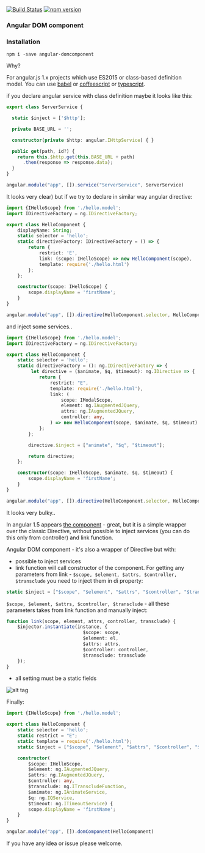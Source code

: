 [![Build Status](https://travis-ci.org/AndreyUtka/angular-domcomponent.svg?branch=master)](https://travis-ci.org/AndreyUtka/angular-domcomponent)
[![npm version](https://img.shields.io/npm/v/angular-domcomponent.svg?style=flat-square)](https://www.npmjs.com/package/angular-domcomponent)

### Angular DOM component ###

### Installation

```
npm i -save angular-domcomponent
```

Why?

For angular.js 1.x projects which use ES2015 or class-based definition model. 
You can use [babel](https://babeljs.io/) or [coffeescript](http://coffeescript.org/) or [typescript](http://www.typescriptlang.org/).

if you declare angular service with class definition maybe it looks like this:

```typescript
export class ServerService {

  static $inject = ['$http'];

  private BASE_URL = '';

  constructor(private $http: angular.IHttpService) { }

  public get(path, id?) {
    return this.$http.get(this.BASE_URL + path)
      .then(response => response.data);
  }
}

angular.module("app", []).service("ServerService", ServerService)
```

It looks very clear) but if we try to declare in similar way angular directive:

```typescript
import {IHelloScope} from './hello.model';
import IDirectiveFactory = ng.IDirectiveFactory;

export class HelloComponent {
    displayName: String;
    static selector = 'hello';
    static directiveFactory: IDirectiveFactory = () => {
        return {
            restrict: 'E',
            link: (scope: IHelloScope) => new HelloComponent(scope),
            template: require('./hello.html')
        };
    };

    constructor(scope: IHelloScope) {
        scope.displayName = 'firstName';
    }
}

angular.module("app", []).directive(HelloComponent.selector, HelloComponent.directiveFactory)
```
and inject some services..

```typescript
import {IHelloScope} from './hello.model';
import IDirectiveFactory = ng.IDirectiveFactory;

export class HelloComponent {
    static selector = 'hello';
    static directiveFactory = (): ng.IDirectiveFactory => {
         let directive = ($animate, $q, $timeout): ng.IDirective => {
            return {
                restrict: "E",
                template: require('./hello.html'),
                link: (
                    scope: IModalScope,
                    element: ng.IAugmentedJQuery,
                    attrs: ng.IAugmentedJQuery,
                    controller: any,
                ) => new HelloComponent(scope, $animate, $q, $timeout)
            };
        };

        directive.$inject = ["animate", "$q", "$timeout"];

        return directive;
    };

    constructor(scope: IHelloScope, $animate, $q, $timeout) {
        scope.displayName = 'firstName';
    }
}

angular.module("app", []).directive(HelloComponent.selector, HelloComponent.directiveFactory())
```

It looks very bulky..

In angular 1.5 appears [the component](https://toddmotto.com/exploring-the-angular-1-5-component-method/) - great, but it is a simple wrapper over the classic Directive,
without possible to inject services (you can do this only from controller) and link function.

Angular DOM component - it's also a wrapper of Directive but with:
- possible to inject services
- link function will call constructor of the component. 
  For getting any parameters from link - `$scope, $element, $attrs, $controller, $transclude`
you need to inject them in di property:
```typescript
static $inject = ["$scope", "$element", "$attrs", "$controller", "$transclude", "$http"] 
```
`$scope, $element, $attrs, $controller, $transclude` - all these parameters takes from link function and manually inject:

```typescript
function link(scope, element, attrs, controller, transclude) {
    $injector.instantiate(instance, {
                            $scope: scope,
                            $element: el,
                            $attrs: attrs,
                            $controller: controller,
                            $transclude: transclude
    });
}
```

- all setting must be a static fields

![alt tag](http://serialobzor.ru/upload/blogs/72793f9c2fac307f0c2b1b340592eedc.jpg)

Finally:

```typescript
import {IHelloScope} from './hello.model';

export class HelloComponent {
    static selector = 'hello';
    static restrict = "E";
    static template = require('./hello.html');
    static $inject = ["$scope", "$element", "$attrs", "$controller", "$transclude", "animate", "$q", "$timeout"];

    constructor(
        $scope: IHelloScope,
        $element: ng.IAugmentedJQuery,
        $attrs: ng.IAugmentedJQuery,
        $controller: any,
        $transclude: ng.ITranscludeFunction,
        $animate: ng.IAnimateService, 
        $q: ng.IQService, 
        $timeout: ng.ITimeoutService) {
        scope.displayName = 'firstName';
    }
}

angular.module("app", []).domComponent(HelloComponent)
```
If you have any idea or issue please welcome.
